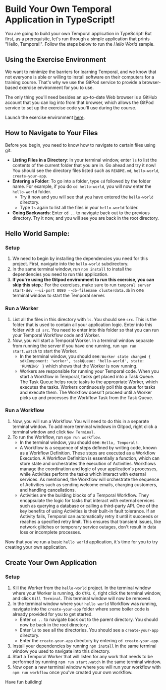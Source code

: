 # Build Your Own Temporal Application in TypeScript!

You are going to build your own Temporal application in TypeScript! But first, as a prerequisite, let's run through a simple application that prints "Hello, Temporal!". Follow the steps below to run the _Hello World_ sample.

## Using the Exercise Environment

We want to minimize the barriers for learning Temporal, and we know that not everyone is able or willing to install software on their computers for a training course. That's why we use the GitPod service to provide a browser-based exercise environment for you to use.

The only thing you'll need besides an up-to-date Web browser is a GitHub account that you can log into from that browser, which allows the GitPod service to set up the exercise code you'll use during the course.

Launch the exercise environment [here](https://gitpod.io/new/#https://github.com/temporalio/edu-build-your-ts-app).

## How to Navigate to Your Files

Before you begin, you need to know how to navigate to certain files using git.    
- **Listing Files in a Directory**: In your terminal window, enter `ls` to list the contents of the current folder that you are in. Go ahead and try it now! You should see the directory files listed such as `README.md`, `hello-world`, `create-your-app`.
- **Entering a Folder**: To go into a folder, type `cd` followed by the folder name. For example, if you do `cd hello-world`, you will now enter the `hello-world` folder.   
    - Try it now and you will see that you have entered the `hello-world` directory. 
    - Type `ls` again to list all the files in your `hello-world` folder.
- **Going Backwards**: Enter `cd ..` to navigate back out to the previous directory. Try it now, and you will see you are back in the root directory.

## Hello World Sample:

### Setup

1. We need to begin by installing the dependencies you need for this project. First, navigate into the `hello-world` subdirectory.
2. In the same terminal window, run `npm install` to install the dependencies you need to run this application.
3. **If you're using the Gitpod environment to run this exercise, you can skip this step.**: For the exercises, make sure to run `temporal server start-dev --ui-port 8080 --db-filename clusterdata.db` in one terminal window to start the Temporal server.  

### Run a Worker

1. List all the files in this directory with `ls`. You should see `src`. This is the folder that is used to contain all your application logic. Enter into this folder with `cd src`. You need to enter into this folder so that you can run your Temporal Workflow code and Worker.
2. Now, you will start a Temporal Worker. In a terminal window separate from running the server if you have one running, run `npm run start.watch` to start the Worker.
    - In the terminal window, you should see: `Worker state changed { sdkComponent: 'worker', taskQueue: 'hello-world', state: 'RUNNING' }` which shows that the Worker is now running.
    - Workers are responsible for running your Temporal code. When you start a Workflow in Temporal, tasks get placed into a Task Queue. The Task Queue helps route tasks to the appropriate Worker, which executes the tasks. Workers continuously poll this queue for tasks and execute them. The Workflow doesn't proceed until a Worker picks up and processes the Workflow Task from the Task Queue.

### Run a Workflow

1. Now, you will run a Workflow. You will need to do this in a separate terminal window. To add more terminal windows in Gitpod, right click a terminal window and click `New Terminal`.
2. To run the Workflow, run `npm run workflow`.
    - In the terminal window, you should see: `Hello, Temporal!`.
    - A Workflow is a sequence of steps defined by writing code, known as a Workflow Definition. These steps are executed as a Workflow Execution. A Workflow Definition is essentially a function, which can store state and orchestrates the execution of Activities. Workflows manage the coordination and logic of your application's processes, while Activities perform the tasks which interact with external services. As mentioned, the Workflow will orchestrate the sequence of Activities such as sending welcome emails, charging customers, and handling cancellations.
    - Activities are the building blocks of a Temporal Workflow. They encapsulate the logic for tasks that interact with external services such as querying a database or calling a third-party API. One of the key benefits of using Activities is their built-in fault tolerance. If an Activity fails, Temporal can automatically retry it until it succeeds or reaches a specified retry limit. This ensures that transient issues, like network glitches or temporary service outages, don't result in data loss or incomplete processes.

Now that you've run a basic `hello world` application, it's time for you to try creating your own application.

## Create Your Own Application 

### Setup

1. Kill the Worker from the `hello-world` project. In the terminal window where your Worker is running, do `CTRL C`, right click the terminal window, and click `Kill Terminal`. This terminal window will now be removed.
2. In the terminal window where your `hello world` Workflow was running, navigate into the `create-your-app` folder where some boiler code is already provided for you to get started.
    - Enter `cd ..` to navigate back out to the parent directory. You should now be back in the root directory.
    - Enter `ls` to see all the directories. You should see a `create-your-app` directory.
    - Enter the `create-your-app` directory by entering `cd create-your-app`.
3. Install your dependencies by running `npm install` in the same terminal window you used to navigate into this directory.
4. Start a Temporal Worker that will listen for any work that needs to be performed by running `npm run start.watch` in the same terminal window.
5. Now open a new terminal window where you will run your workflow with `npm run workflow` once you've created your own workflow.

Have fun building!
